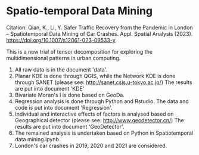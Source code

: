 # Spatio-temporal Data Mining
Citation: Qian, K., Li, Y. Safer Traffic Recovery from the Pandemic in London – Spatiotemporal Data Mining of Car Crashes. Appl. Spatial Analysis (2023). https://doi.org/10.1007/s12061-023-09533-y

This is a new trial of tensor decomposition for exploring the multidimensional patterns in urban computing.
1. All raw data is in the document 'data'.
2. Planar KDE is done through QGIS, while the Network KDE is done through SANET (please see: http://sanet.csis.u-tokyo.ac.jp/)
The results are put into document 'KDE'
3. Bivariate Moran's I is done based on GeoDa.
4. Regression analysis is done through Python and Rstudio.
The data and code is put into document 'Regression'.
5. Individual and interactive effects of factors is analysed based on Geographical detector (please see: http://www.geodetector.cn/)
The results are put into document 'GeoDetector'.
6. The remained analysis is undertaken based on Python in Spatiotemporal data mining.ipynb.
7. London's car crashes in 2019, 2020 and 2021 are considered.
